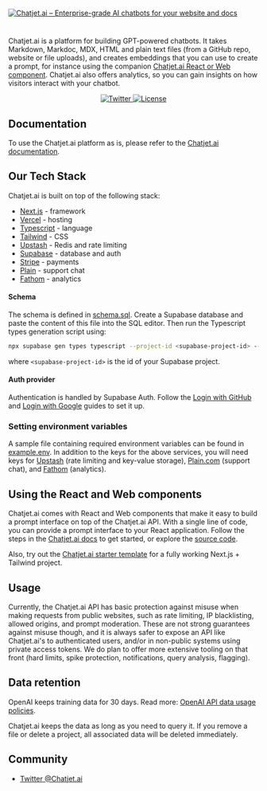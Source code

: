   <a href="">
  <br> <img alt="Chatjet.ai – Enterprise-grade AI chatbots for your website and docs" src="https://github.com/chatjet-ai/chatjet.ai/blob/main/public/static/Group%209.png?raw=true)" </br>
  <h1 align="center"></h1>
</a>

Chatjet.ai is a platform for building GPT-powered chatbots. It takes Markdown, Markdoc, MDX, HTML and plain text files (from a GitHub repo, website or file uploads), and creates embeddings that you can use to create a prompt, for instance using the companion [Chatjet.ai React or Web component](https://Chatjet.ai.com/docs#components). Chatjet.ai also offers analytics, so you can gain insights on how visitors interact with your chatbot.

<p align="center">
  <a href="https://twitter.com/Chatjet.ai">
    <img alt="Twitter" src="https://img.shields.io/twitter/follow/Chatjet.ai?style=flat&label=%40Chatjet.ai&logo=twitter&color=0bf&logoColor=fff" />
  </a>
  <a aria-label="License" href="https://github.com/motifland/Chatjet.ai/blob/main/LICENSE">
    <img alt="License" src="https://img.shields.io/badge/License-Apache_2.0-blue.svg">
  </a>
</p>

## Documentation

To use the Chatjet.ai platform as is, please refer to the [Chatjet.ai documentation](https://Chatjet.ai/docs).

## Our Tech Stack

Chatjet.ai is built on top of the following stack:

- [Next.js](https://nextjs.org/) - framework
- [Vercel](https://vercel.com/) - hosting
- [Typescript](https://www.typescriptlang.org/) - language
- [Tailwind](https://tailwindcss.com/) - CSS
- [Upstash](https://upstash.com/) - Redis and rate limiting
- [Supabase](https://supabase.com/) - database and auth
- [Stripe](https://stripe.com/) - payments
- [Plain](https://plain.com/) - support chat
- [Fathom](https://usefathom.com/) - analytics

#### Schema

The schema is defined in [schema.sql](https://github.com/motifland/Chatjet.ai/blob/main/config/schema.sql). Create a Supabase database and paste the content of this file into the SQL editor. Then run the Typescript types generation script using:

```sh
npx supabase gen types typescript --project-id <supabase-project-id> --schema public > types/supabase.ts
```

where `<supabase-project-id>` is the id of your Supabase project.

#### Auth provider

Authentication is handled by Supabase Auth. Follow the [Login with GitHub](https://supabase.com/docs/guides/auth/social-login/auth-github) and [Login with Google](https://supabase.com/docs/guides/auth/social-login/auth-google) guides to set it up.

### Setting environment variables

A sample file containing required environment variables can be found in [example.env](https://github.com/motifland/Chatjet.ai/blob/main/example.env). In addition to the keys for the above services, you will need keys for [Upstash](https://upstash.com/) (rate limiting and key-value storage), [Plain.com](https://plain.com) (support chat), and [Fathom](https://usefathom.com/) (analytics).

## Using the React and Web components

Chatjet.ai comes with React and Web components that make it easy to build a prompt interface on top of the Chatjet.ai API. With a single line of code, you can provide a prompt interface to your React application. Follow the steps in the [Chatjet.ai docs](https://Chatjet.ai.com/docs#components) to get started, or explore the [source code](https://github.com/motifland/Chatjet.ai-js).

Also, try out the [Chatjet.ai starter template](https://github.com/motifland/Chatjet.ai-starter-template) for a fully working Next.js + Tailwind project.

## Usage

Currently, the Chatjet.ai API has basic protection against misuse when making requests from public websites, such as rate limiting, IP blacklisting, allowed origins, and prompt moderation. These are not strong guarantees against misuse though, and it is always safer to expose an API like Chatjet.ai's to authenticated users, and/or in non-public systems using private access tokens. We do plan to offer more extensive tooling on that front (hard limits, spike protection, notifications, query analysis, flagging).

## Data retention

OpenAI keeps training data for 30 days. Read more: [OpenAI API data usage policies](https://openai.com/policies/api-data-usage-policies).

Chatjet.ai keeps the data as long as you need to query it. If you remove a file or delete a project, all associated data will be deleted immediately.

## Community

- [Twitter @Chatjet.ai](https://twitter.com/Chatjet.ai)
